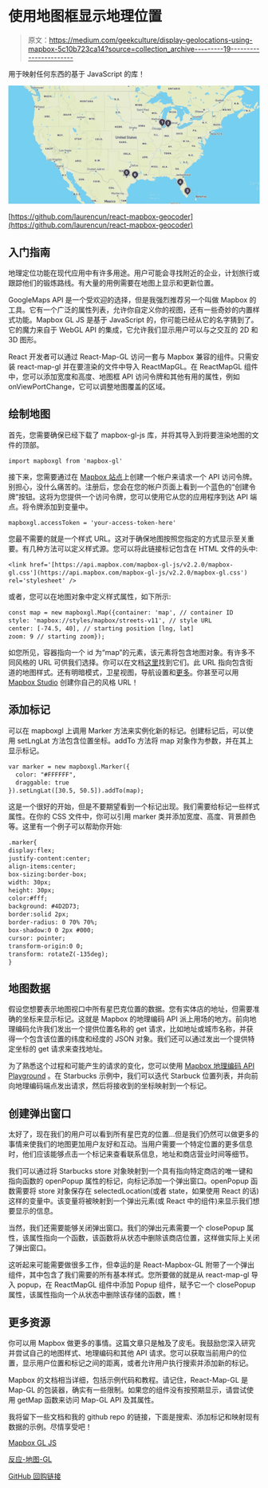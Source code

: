 # 使用地图框显示地理位置

> 原文：<https://medium.com/geekculture/display-geolocations-using-mapbox-5c10b723ca14?source=collection_archive---------19----------------------->

用于映射任何东西的基于 JavaScript 的库！

![](img/885c54de81958689fbd903c7b7b303fd.png)

[https://github.com/laurencun/react-mapbox-geocoder](https://github.com/laurencun/react-mapbox-geocoder)

## 入门指南

地理定位功能在现代应用中有许多用途。用户可能会寻找附近的企业，计划旅行或跟踪他们的锻炼路线。有大量的用例需要在地图上显示和更新位置。

GoogleMaps API 是一个受欢迎的选择，但是我强烈推荐另一个叫做 Mapbox 的工具。它有一个广泛的属性列表，允许你自定义你的视图，还有一些奇妙的内置样式功能。Mapbox GL JS 是基于 JavaScript 的，你可能已经从它的名字猜到了。它的魔力来自于 WebGL API 的集成，它允许我们显示用户可以与之交互的 2D 和 3D 图形。

React 开发者可以通过 React-Map-GL 访问一套与 Mapbox 兼容的组件。只需安装 react-map-gl 并在要渲染的文件中导入 ReactMapGL。在 ReactMapGL 组件中，您可以添加宽度和高度、地图框 API 访问令牌和其他有用的属性，例如 onViewPortChange，它可以调整地图覆盖的区域。

## 绘制地图

首先，您需要确保已经下载了 mapbox-gl-js 库，并将其导入到将要渲染地图的文件的顶部。

```
import mapboxgl from 'mapbox-gl'
```

接下来，您需要通过在 [Mapbox 站点](https://account.mapbox.com/auth/signup/?route-to=%22https://account.mapbox.com/%22)上创建一个帐户来请求一个 API 访问令牌。别担心，没什么痛苦的。注册后，您会在您的帐户页面上看到一个蓝色的“创建令牌”按钮。这将为您提供一个访问令牌，您可以使用它从您的应用程序到达 API 端点。将令牌添加到变量中。

```
mapboxgl.accessToken = 'your-access-token-here'
```

您最不需要的就是一个样式 URL。这对于确保地图按照您指定的方式显示至关重要。有几种方法可以定义样式源。您可以将此链接标记包含在 HTML 文件的头中:

```
<link href='[https://api.mapbox.com/mapbox-gl-js/v2.2.0/mapbox-gl.css'](https://api.mapbox.com/mapbox-gl-js/v2.2.0/mapbox-gl.css') rel='stylesheet' />
```

或者，您可以在地图对象中定义样式属性，如下所示:

```
const map = new mapboxgl.Map({container: 'map', // container ID
style: 'mapbox://styles/mapbox/streets-v11', // style URL
center: [-74.5, 40], // starting position [lng, lat]
zoom: 9 // starting zoom});
```

如您所见，容器指向一个 id 为“map”的元素，该元素将包含地图对象。有许多不同风格的 URL 可供我们选择。你可以在文档[这里](https://docs.mapbox.com/help/glossary/style-url/)找到它们。此 URL 指向包含街道的地图样式。还有明暗模式，卫星视图，导航设置和[更多](https://docs.mapbox.com/api/maps/styles/#mapbox-styles)。你甚至可以用 [Mapbox Studio](https://docs.mapbox.com/help/glossary/mapbox-studio/) 创建你自己的风格 URL！

## 添加标记

可以在 mapboxgl 上调用 Marker 方法来实例化新的标记。创建标记后，可以使用 setLngLat 方法包含位置坐标。addTo 方法将 map 对象作为参数，并在其上显示标记。

```
var marker = new mapboxgl.Marker({
  color: "#FFFFFF",
  draggable: true
}).setLngLat([30.5, 50.5]).addTo(map);
```

这是一个很好的开始，但是不要期望看到一个标记出现。我们需要给标记一些样式属性。在你的 CSS 文件中，你可以引用 marker 类并添加宽度、高度、背景颜色等。这里有一个例子可以帮助你开始:

```
.marker{
display:flex;
justify-content:center;
align-items:center;
box-sizing:border-box;
width: 30px;
height: 30px;
color:#fff;
background: #4D2D73;
border:solid 2px;
border-radius: 0 70% 70%;
box-shadow:0 0 2px #000;
cursor: pointer;
transform-origin:0 0;
transform: rotateZ(-135deg);
}
```

## 地图数据

假设您想要表示地图视口中所有星巴克位置的数据。您有实体店的地址，但需要准确的坐标来显示标记。这就是 Mapbox 的地理编码 API 派上用场的地方。前向地理编码允许我们发出一个提供位置名称的 get 请求，比如地址或城市名称，并获得一个包含该位置的纬度和经度的 JSON 对象。我们还可以通过发出一个提供特定坐标的 get 请求来查找地址。

为了熟悉这个过程和可能产生的请求的变化，您可以使用 [Mapbox 地理编码 API Playground](https://docs.mapbox.com/search-playground/#{%22url%22:%22%22,%22index%22:%22mapbox.places%22,%22approx%22:true,%22staging%22:false,%22onCountry%22:true,%22onWorldview%22:true,%22onType%22:true,%22onProximity%22:true,%22onBBOX%22:true,%22onLimit%22:true,%22onLanguage%22:true,%22countries%22:[],%22worldviews%22:[],%22proximity%22:%22%22,%22typeToggle%22:{%22country%22:false,%22region%22:false,%22district%22:false,%22postcode%22:false,%22locality%22:false,%22place%22:false,%22neighborhood%22:false,%22address%22:false,%22poi%22:false},%22types%22:[],%22bbox%22:%22%22,%22limit%22:%22%22,%22autocomplete%22:true,%22languages%22:[],%22languageStrict%22:false,%22onDebug%22:false,%22selectedLayer%22:%22%22,%22debugClick%22:{},%22localsearch%22:false,%22query%22:%22%22}) 。在 Starbucks 示例中，我们可以迭代 Starbuck 位置列表，并向前向地理编码端点发出请求，然后将接收到的坐标映射到一个标记。

## 创建弹出窗口

太好了，现在我们的用户可以看到所有星巴克的位置…但是我们仍然可以做更多的事情来使我们的地图更加用户友好和互动。当用户需要一个特定位置的更多信息时，他们应该能够点击一个标记来查看联系信息，地址和商店营业时间等细节。

我们可以通过将 Starbucks store 对象映射到一个具有指向特定商店的唯一键和指向函数的 openPopup 属性的标记，向标记添加一个弹出窗口。openPopup 函数需要将 store 对象保存在 selectedLocation(或者 state，如果使用 React 的话)这样的变量中。该变量将被映射到一个弹出元素(或 React 中的组件)来显示我们想要显示的信息。

当然，我们还需要能够关闭弹出窗口。我们的弹出元素需要一个 closePopup 属性，该属性指向一个函数，该函数将从状态中删除该商店位置，这样做实际上关闭了弹出窗口。

这听起来可能需要做很多工作，但幸运的是 React-Mapbox-GL 附带了一个弹出组件，其中包含了我们需要的所有基本样式。您所要做的就是从 react-map-gl 导入 popup，在 ReactMapGL 组件中添加 Popup 组件，赋予它一个 closePopup 属性，该属性指向一个从状态中删除该存储的函数，瞧！

## 更多资源

你可以用 Mapbox 做更多的事情。这篇文章只是触及了皮毛。我鼓励您深入研究并尝试自己的地图样式、地理编码和其他 API 请求。您可以获取当前用户的位置，显示用户位置和标记之间的距离，或者允许用户执行搜索并添加新的标记。

Mapbox 的文档相当详细，包括示例代码和教程。请记住，React-Map-GL 是 Map-GL 的包装器，确实有一些限制。如果您的组件没有按预期显示，请尝试使用 getMap 函数来访问 Map-GL API 及其属性。

我将留下一些文档和我的 github repo 的链接，下面是搜索、添加标记和映射现有数据的示例。尽情享受吧！

[Mapbox GL JS](https://docs.mapbox.com/mapbox-gl-js/api/)

[反应-地图-GL](https://www.npmjs.com/package/react-map-gl)

[GitHub 回购链接](https://github.com/laurencun/react-mapbox-geocoder)